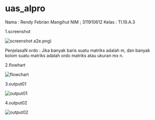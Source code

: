 # uas_alpro
  Nama : Rendy Febrian Mangihut
  NIM ; 311910612
  Kelas : TI.19.A.3
  
  
  1.screenshot
  
  
  ![screenshot](https://user-images.githubusercontent.com/59887134/72368998-bfdbce00-3731-11ea-969b-3bcc1f95b3b7.png)
a2e.png)

PenjelasaN
ordo : Jika banyak baris suatu matriks adalah m, dan banyak kolom suatu matriks adalah ordo matriks atau ukuran mx n.

   2.flowhart
   
   ![flowchart](https://user-images.githubusercontent.com/59887134/72369488-d20a3c00-3732-11ea-84f0-7746c38e713e.png)
   
   3.output01
   
   ![output01](https://user-images.githubusercontent.com/59887134/72368773-48a63a00-3731-11ea-9bfb-5fa7dc23e0af.png)
   
   4.output02
   
   ![output02](https://user-images.githubusercontent.com/59887134/72368782-4cd25780-3731-11ea-9d44-3face1ca42a5.png)
